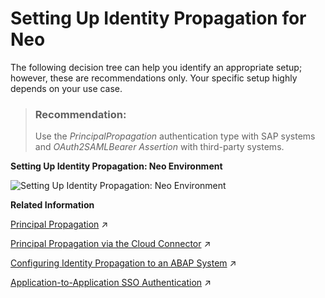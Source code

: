 <!-- loiod86d1492095948fa9fd140e6534e1d6f -->

# Setting Up Identity Propagation for Neo

The following decision tree can help you identify an appropriate setup; however, these are recommendations only. Your specific setup highly depends on your use case.

> ### Recommendation:  
> Use the *PrincipalPropagation* authentication type with SAP systems and *OAuth2SAMLBearer Assertion* with third-party systems.

  
  
**Setting Up Identity Propagation: Neo Environment**

![](images/sap_cp_lm_propagation_6df8bc7.png "Setting Up Identity Propagation: Neo Environment")

**Related Information**  


[Principal Propagation](https://help.sap.com/viewer/65de2977205c403bbc107264b8eccf4b/Cloud/en-US/f70fcf1c2d0a4a979adfe44cebc93c20.html "Exchange user ID information between systems or environments in SAP BTP.") :arrow_upper_right:

[Principal Propagation via the Cloud Connector](https://help.sap.com/viewer/cca91383641e40ffbe03bdc78f00f681/Cloud/en-US/e2cbb48def4342048362039cc157b12e.html "Enable single sign-on (SSO) by forwarding the identity of cloud users to a remote system or service (Cloud Foundry environment).") :arrow_upper_right:

[Configuring Identity Propagation to an ABAP System](https://help.sap.com/viewer/b865ed651e414196b39f8922db2122c7/Cloud/en-US/6705cc350ef44628a42473b3eb72efd8.html "Learn more about the different types of configuring and supporting principal propagation and technical user propagation for a particular AS ABAP.") :arrow_upper_right:

[Application-to-Application SSO Authentication](https://help.sap.com/viewer/b865ed651e414196b39f8922db2122c7/Cloud/en-US/e022a5eebaec4dbbabef7f5d60e13dd4.html "") :arrow_upper_right:

